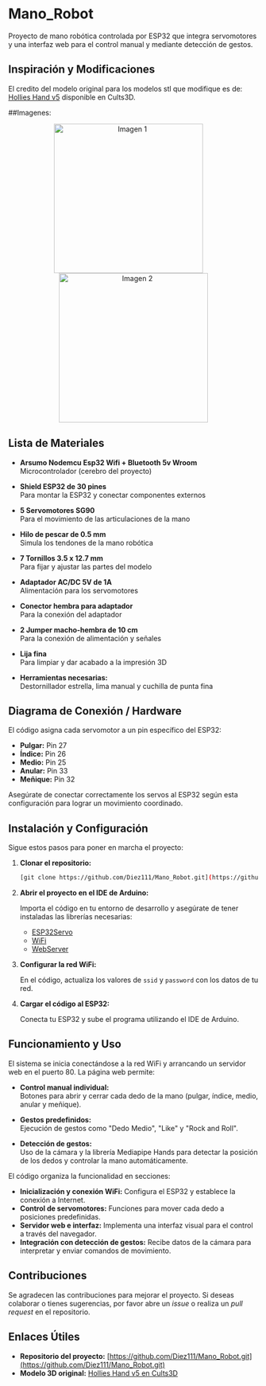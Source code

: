 # Mano_Robot

Proyecto de mano robótica controlada por ESP32 que integra servomotores y una interfaz web para el control manual y mediante detección de gestos.

## Inspiración y Modificaciones

El credito del modelo original para los modelos stl que modifique es de: [Hollies Hand v5](https://cults3d.com/es/modelo-3d/artilugios/hollies-hand-v5) disponible en Cults3D.

##Imagenes:
<p align="center">
  <img src="https://github.com/user-attachments/assets/d705841f-3815-4530-8865-b5ce89e2c14d" alt="Imagen 1" width="300" style="margin-right:20px;">
  <img src="https://github.com/user-attachments/assets/059bc291-7ca6-446f-8c29-0effd70c1082" alt="Imagen 2" width="300">
</p>

## Lista de Materiales

- **Arsumo Nodemcu Esp32 Wifi + Bluetooth 5v Wroom**  
  Microcontrolador (cerebro del proyecto)

- **Shield ESP32 de 30 pines**  
  Para montar la ESP32 y conectar componentes externos

- **5 Servomotores SG90**  
  Para el movimiento de las articulaciones de la mano

- **Hilo de pescar de 0.5 mm**  
  Simula los tendones de la mano robótica

- **7 Tornillos 3.5 x 12.7 mm**  
  Para fijar y ajustar las partes del modelo

- **Adaptador AC/DC 5V de 1A**  
  Alimentación para los servomotores

- **Conector hembra para adaptador**  
  Para la conexión del adaptador

- **2 Jumper macho-hembra de 10 cm**  
  Para la conexión de alimentación y señales

- **Lija fina**  
  Para limpiar y dar acabado a la impresión 3D

- **Herramientas necesarias:**  
  Destornillador estrella, lima manual y cuchilla de punta fina

## Diagrama de Conexión / Hardware

El código asigna cada servomotor a un pin específico del ESP32:

- **Pulgar:** Pin 27  
- **Índice:** Pin 26  
- **Medio:** Pin 25  
- **Anular:** Pin 33  
- **Meñique:** Pin 32  

Asegúrate de conectar correctamente los servos al ESP32 según esta configuración para lograr un movimiento coordinado.

## Instalación y Configuración

Sigue estos pasos para poner en marcha el proyecto:

1. **Clonar el repositorio:**

   ```bash
   [git clone https://github.com/Diez111/Mano_Robot.git](https://github.com/Diez111/Mano_Robot.git)
   ```

2. **Abrir el proyecto en el IDE de Arduino:**

   Importa el código en tu entorno de desarrollo y asegúrate de tener instaladas las librerías necesarias:
   
   - [ESP32Servo](https://github.com/jkb-git/ESP32Servo)
   - [WiFi](https://www.arduino.cc/en/Reference/WiFi)
   - [WebServer](https://www.arduino.cc/en/Reference/WebServer)

3. **Configurar la red WiFi:**

   En el código, actualiza los valores de `ssid` y `password` con los datos de tu red.

4. **Cargar el código al ESP32:**

   Conecta tu ESP32 y sube el programa utilizando el IDE de Arduino.

## Funcionamiento y Uso

El sistema se inicia conectándose a la red WiFi y arrancando un servidor web en el puerto 80. La página web permite:

- **Control manual individual:**  
  Botones para abrir y cerrar cada dedo de la mano (pulgar, índice, medio, anular y meñique).

- **Gestos predefinidos:**  
  Ejecución de gestos como "Dedo Medio", "Like" y "Rock and Roll".

- **Detección de gestos:**  
  Uso de la cámara y la librería Mediapipe Hands para detectar la posición de los dedos y controlar la mano automáticamente.

El código organiza la funcionalidad en secciones:
- **Inicialización y conexión WiFi:** Configura el ESP32 y establece la conexión a Internet.
- **Control de servomotores:** Funciones para mover cada dedo a posiciones predefinidas.
- **Servidor web e interfaz:** Implementa una interfaz visual para el control a través del navegador.
- **Integración con detección de gestos:** Recibe datos de la cámara para interpretar y enviar comandos de movimiento.

## Contribuciones

Se agradecen las contribuciones para mejorar el proyecto. Si deseas colaborar o tienes sugerencias, por favor abre un *issue* o realiza un *pull request* en el repositorio.

## Enlaces Útiles

- **Repositorio del proyecto:** [https://github.com/Diez111/Mano_Robot.git](https://github.com/Diez111/Mano_Robot.git)
- **Modelo 3D original:** [Hollies Hand v5 en Cults3D](https://cults3d.com/es/modelo-3d/artilugios/hollies-hand-v5)
